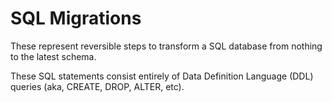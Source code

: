 # SQL Migrations

These represent reversible steps to transform a SQL database from nothing to the
latest schema.

These SQL statements consist entirely of Data Definition Language (DDL) queries
(aka, CREATE, DROP, ALTER, etc).
